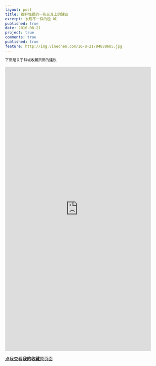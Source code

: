 ```yaml
---
layout: post
title: 给鲜城提的一些交互上的建议
excerpt: 发现不一样的橙 城
published: true
date: 2016-08-21
project: true
comments: true
published: true
feature: http://img.vinechen.com/16-8-21/84888685.jpg
---
```

```html
下面是关于鲜城收藏页面的建议
```

<iframe src="https://modao.cc/app/dZYr0GGHWxsqLFn8UFEFm4xRGsVdUi8/embed" width="472" height="922" allowTransparency="true" frameborder="0"></iframe>



[点我查看**我的收藏**原页面](http://img.vinechen.com/16-8-21/4136263.jpg)
